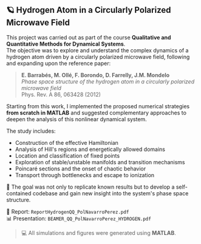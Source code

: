 ## 🪐 Hydrogen Atom in a Circularly Polarized Microwave Field

This project was carried out as part of the course **Qualitative and Quantitative Methods for Dynamical Systems**.  
The objective was to explore and understand the complex dynamics of a hydrogen atom driven by a circularly polarized microwave field, following and expanding upon the reference paper:

> **E. Barrabés, M. Ollé, F. Borondo, D. Farrelly, J.M. Mondelo**  
> *Phase space structure of the hydrogen atom in a circularly polarized microwave field*  
> Phys. Rev. A 86, 063428 (2012)

Starting from this work, I implemented the proposed numerical strategies **from scratch in MATLAB** and suggested complementary approaches to deepen the analysis of this nonlinear dynamical system.

The study includes:

- Construction of the effective Hamiltonian  
- Analysis of Hill's regions and energetically allowed domains  
- Location and classification of fixed points  
- Exploration of stable/unstable manifolds and transition mechanisms  
- Poincaré sections and the onset of chaotic behavior  
- Transport through bottlenecks and escape to ionization  

🧠 The goal was not only to replicate known results but to develop a self-contained codebase and gain new insight into the system's phase space structure.

📄 Report: `ReportHydrogenQQ_PolNavarroPerez.pdf`  
📊 Presentation: `BEAMER_QQ_PolNavarroPerez_HYDROGEN.pdf`

> 💻 All simulations and figures were generated using **MATLAB**.
